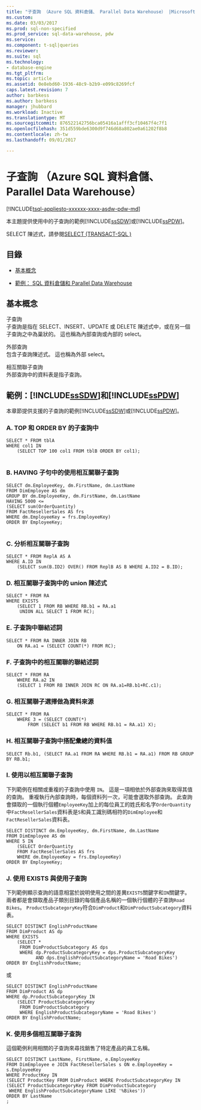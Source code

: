 ```yaml
---
title: "子查詢 （Azure SQL 資料倉儲、 Parallel Data Warehouse） |Microsoft 文件"
ms.custom: 
ms.date: 03/03/2017
ms.prod: sql-non-specified
ms.prod_service: sql-data-warehouse, pdw
ms.service: 
ms.component: t-sql|queries
ms.reviewer: 
ms.suite: sql
ms.technology:
- database-engine
ms.tgt_pltfrm: 
ms.topic: article
ms.assetid: 0e8ebd60-1936-48c9-b2b9-e099c8269fcf
caps.latest.revision: 7
author: barbkess
ms.author: barbkess
manager: jhubbard
ms.workload: Inactive
ms.translationtype: MT
ms.sourcegitcommit: 876522142756bca05416a1afff3cf10467f4c7f1
ms.openlocfilehash: 351d559bde6300d9f746d68a802ae0a61202f8b8
ms.contentlocale: zh-tw
ms.lasthandoff: 09/01/2017

---
```

# <a name="subqueries-azure-sql-data-warehouse-parallel-data-warehouse"></a>子查詢 （Azure SQL 資料倉儲、 Parallel Data Warehouse）
[!INCLUDE[tsql-appliesto-xxxxxx-xxxx-asdw-pdw-md](../../includes/tsql-appliesto-xxxxxx-xxxx-asdw-pdw-md.md)]

  本主題提供使用中的子查詢的範例[!INCLUDE[ssSDW](../../includes/sssdw-md.md)]或[!INCLUDE[ssPDW](../../includes/sspdw-md.md)]。  
  
 SELECT 陳述式，請參閱[SELECT &#40;TRANSACT-SQL &#41;](../../t-sql/queries/select-transact-sql.md)  
  
## <a name="contents"></a>目錄  
  
-   [基本概念](#Basics)  
  
-   [範例： SQL 資料倉儲和 Parallel Data Warehouse](#Examples)  
  
##  <a name="Basics"></a>基本概念  
 子查詢  
 子查詢是指在 SELECT、INSERT、UPDATE 或 DELETE 陳述式中，或在另一個子查詢之中為巢狀的。 這也稱為內部查詢或內部的 select。  
  
 外部查詢  
 包含子查詢陳述式。 這也稱為外部 select。  
  
 相互關聯子查詢  
 外部查詢中的資料表是指子查詢。  
  
##  <a name="Examples"></a>範例：[!INCLUDE[ssSDW](../../includes/sssdw-md.md)]和[!INCLUDE[ssPDW](../../includes/sspdw-md.md)]  
 本章節提供支援的子查詢的範例[!INCLUDE[ssSDW](../../includes/sssdw-md.md)]或[!INCLUDE[ssPDW](../../includes/sspdw-md.md)]。  
  
### <a name="a-top-and-order-by-in-a-subquery"></a>A. TOP 和 ORDER BY 的子查詢中  
  
```  
SELECT * FROM tblA  
WHERE col1 IN  
    (SELECT TOP 100 col1 FROM tblB ORDER BY col1);  
  
```  
  
### <a name="b-having-clause-with-a-correlated-subquery"></a>B. HAVING 子句中的使用相互關聯子查詢  
  
```  
SELECT dm.EmployeeKey, dm.FirstName, dm.LastName   
FROM DimEmployee AS dm   
GROUP BY dm.EmployeeKey, dm.FirstName, dm.LastName  
HAVING 5000 <=   
(SELECT sum(OrderQuantity)  
FROM FactResellerSales AS frs  
WHERE dm.EmployeeKey = frs.EmployeeKey)  
ORDER BY EmployeeKey;  
  
```  
  
### <a name="c-correlated-subqueries-with-analytics"></a>C. 分析相互關聯子查詢  
  
```  
SELECT * FROM ReplA AS A   
WHERE A.ID IN   
    (SELECT sum(B.ID2) OVER() FROM ReplB AS B WHERE A.ID2 = B.ID);  
```  
  
### <a name="d-correlated-union-statements-in-a-subquery"></a>D. 相互關聯子查詢中的 union 陳述式  
  
```  
SELECT * FROM RA   
WHERE EXISTS   
    (SELECT 1 FROM RB WHERE RB.b1 = RA.a1   
     UNION ALL SELECT 1 FROM RC);  
```  
  
### <a name="e-join-predicates-in-a-subquery"></a>E. 子查詢中聯結述詞  
  
```  
SELECT * FROM RA INNER JOIN RB   
    ON RA.a1 = (SELECT COUNT(*) FROM RC);  
```  
  
### <a name="f-correlated-join-predicates-in-a-subquery"></a>F. 子查詢中的相互關聯的聯結述詞  
  
```  
SELECT * FROM RA   
    WHERE RA.a2 IN   
    (SELECT 1 FROM RB INNER JOIN RC ON RA.a1=RB.b1+RC.c1);  
```  
  
### <a name="g-correlated-subselects-as-data-sources"></a>G. 相互關聯子選擇做為資料來源  
  
```  
SELECT * FROM RA   
    WHERE 3 = (SELECT COUNT(*)   
        FROM (SELECT b1 FROM RB WHERE RB.b1 = RA.a1) X);  
```  
  
### <a name="h-correlated-subqueries-in-the-data-values--used-with-aggregates"></a>H. 相互關聯子查詢中搭配彙總的資料值  
  
```  
SELECT Rb.b1, (SELECT RA.a1 FROM RA WHERE RB.b1 = RA.a1) FROM RB GROUP BY RB.b1;  
```  
  
### <a name="i-using-in-with-a-correlated-subquery"></a>I. 使用以相互關聯子查詢  
 下列範例在相關或重複的子查詢中使用 `IN`。 這是一項相依於外部查詢來取得其值的查詢。 重複執行內部查詢時，每個資料列一次，可能會選取外部查詢。 此查詢會擷取的一個執行個體`EmployeeKey`加上的每位員工的姓氏和名字`OrderQuantity`中`FactResellerSales`資料表是`5`和員工識別碼相符的`DimEmployee`和`FactResellerSales`資料表。  
  
```  
SELECT DISTINCT dm.EmployeeKey, dm.FirstName, dm.LastName   
FROM DimEmployee AS dm   
WHERE 5 IN   
    (SELECT OrderQuantity  
    FROM FactResellerSales AS frs  
    WHERE dm.EmployeeKey = frs.EmployeeKey)  
ORDER BY EmployeeKey;  
```  
  
### <a name="j-using-exists-versus-in-with-a-subquery"></a>J. 使用 EXISTS 與使用子查詢  
 下列範例顯示查詢的語意相當於說明使用之間的差異`EXISTS`關鍵字和`IN`關鍵字。 兩者都是會擷取產品子類別目錄的每個產品名稱的一個執行個體的子查詢`Road Bikes`。 `ProductSubcategoryKey`符合`DimProduct`和`DimProductSubcategory`資料表。  
  
```  
SELECT DISTINCT EnglishProductName  
FROM DimProduct AS dp   
WHERE EXISTS  
    (SELECT *  
     FROM DimProductSubcategory AS dps   
     WHERE dp.ProductSubcategoryKey = dps.ProductSubcategoryKey  
           AND dps.EnglishProductSubcategoryName = 'Road Bikes')  
ORDER BY EnglishProductName;  
```  
  
 或  
  
```  
SELECT DISTINCT EnglishProductName  
FROM DimProduct AS dp   
WHERE dp.ProductSubcategoryKey IN  
    (SELECT ProductSubcategoryKey  
     FROM DimProductSubcategory   
     WHERE EnglishProductSubcategoryName = 'Road Bikes')  
ORDER BY EnglishProductName;  
```  
  
### <a name="k-using-multiple-correlated-subqueries"></a>K. 使用多個相互關聯子查詢  
 這個範例利用相關的子查詢來尋找銷售了特定產品的員工名稱。  
  
```  
SELECT DISTINCT LastName, FirstName, e.EmployeeKey  
FROM DimEmployee e JOIN FactResellerSales s ON e.EmployeeKey = s.EmployeeKey  
WHERE ProductKey IN  
(SELECT ProductKey FROM DimProduct WHERE ProductSubcategoryKey IN  
(SELECT ProductSubcategoryKey FROM DimProductSubcategory   
 WHERE EnglishProductSubcategoryName LIKE '%Bikes'))  
ORDER BY LastName  
;  
  
```  
  
  

